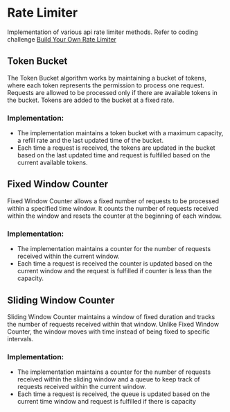 # Rate Limiter

Implementation of various api rate limiter methods. Refer to coding challenge [Build Your Own Rate Limiter](https://codingchallenges.fyi/challenges/challenge-rate-limiter/)

## Token Bucket

The Token Bucket algorithm works by maintaining a bucket of tokens, where each token represents the permission to process one request. Requests are allowed to be processed only if there are available tokens in the bucket. Tokens are added to the bucket at a fixed rate.

### Implementation:

- The implementation maintains a token bucket with a maximum capacity, a refill rate and the last updated time of the bucket.
- Each time a request is received, the tokens are updated in the bucket based on the last updated time and request is fulfilled based on the current available tokens.

## Fixed Window Counter

Fixed Window Counter allows a fixed number of requests to be processed within a specified time window. It counts the number of requests received within the window and resets the counter at the beginning of each window.

### Implementation:

- The implementation maintains a counter for the number of requests received within the current window.
- Each time a request is received the counter is updated based on the current window and the request is fulfilled if counter is less than the capacity.

## Sliding Window Counter

Sliding Window Counter maintains a window of fixed duration and tracks the number of requests received within that window. Unlike Fixed Window Counter, the window moves with time instead of being fixed to specific intervals.

### Implementation:

- The implementation maintains a counter for the number of requests received within the sliding window and a queue to keep track of requests received within the current window.
- Each time a request is received, the queue is updated based on the current time window and request is fulfilled if there is capacity
